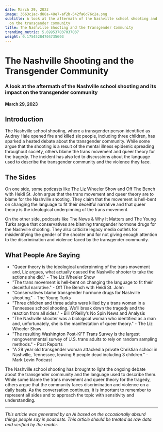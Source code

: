 ```yaml
---
date: March 29, 2023
image: 3663c1ac-d86a-48e7-af2b-542fa6d76c2a.png
subtitle: A look at the aftermath of the Nashville school shooting and its impact
  on the transgender community
title: The Nashville Shooting and the Transgender Community
trending_metric: 5.699537037037037
weight: 0.17545284704735603
---
```

# The Nashville Shooting and the Transgender Community
### A look at the aftermath of the Nashville school shooting and its impact on the transgender community
#### March 29, 2023

## Introduction
The Nashville school shooting, where a transgender person identified as Audrey Hale opened fire and killed six people, including three children, has sparked a heated debate about the transgender community. While some argue that the shooting is a result of the mental illness epidemic spreading throughout society, others blame the trans movement and queer theory for the tragedy. The incident has also led to discussions about the language used to describe the transgender community and the violence they face. 

## The Sides
On one side, some podcasts like The Liz Wheeler Show and Off The Bench with Heidi St. John argue that the trans movement and queer theory are to blame for the Nashville shooting. They claim that the movement is hell-bent on changing the language to fit their deceitful narrative and that queer theory is the ideological underpinning of the trans movement. 

On the other side, podcasts like The News & Why It Matters and The Young Turks argue that conservatives are blaming transgender hormone drugs for the Nashville shooting. They also criticize legacy media outlets for misidentifying the gender of the shooter and for not giving enough attention to the discrimination and violence faced by the transgender community. 

## What People Are Saying
- "Queer theory is the ideological underpinning of the trans movement and, Liz argues, what actually caused the Nashville shooter to take the actions she did." - The Liz Wheeler Show
- "The trans movement is hell-bent on changing the language to fit their deceitful narrative." - Off The Bench with Heidi St. John
- "Conservatives blame transgender hormone drugs for Nashville shooting." - The Young Turks
- "Three children and three adults were killed by a trans woman in a Tennessee school shooting. We'll break down the tragedy and the reaction from all sides." - Bill O’Reilly’s No Spin News and Analysis
- "The Nashville shooter was a biological woman who identified as a man and, unfortunately, she is the manifestation of queer theory." - The Liz Wheeler Show
- "The resulting Washington Post-KFF Trans Survey is the largest nongovernmental survey of U.S. trans adults to rely on random sampling methods." - Post Reports
- "A 28 year old transgender woman attacked a private Christian school in Nashville, Tennessee, leaving 6 people dead including 3 children." - Mark Levin Podcast

The Nashville school shooting has brought to light the ongoing debate about the transgender community and the language used to describe them. While some blame the trans movement and queer theory for the tragedy, others argue that the community faces discrimination and violence on a daily basis. As the conversation continues, it is important to remember to represent all sides and to approach the topic with sensitivity and understanding.

 --- 

*This article was generated by an AI based on the occasionally absurd things people say in podcasts. This article should be treated as raw data and verified by the reader.*